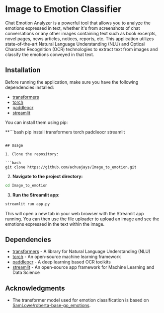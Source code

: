 # Image to Emotion Classifier


Chat Emotion Analyzer is a powerful tool that allows you to analyze the emotions expressed in text, whether it's from screenshots of chat conversations or any other images containing text such as book excerpts, novel pages, news articles, notices, reports, etc. This application utilizes state-of-the-art Natural Language Understanding (NLU) and Optical Character Recognition (OCR) technologies to extract text from images and classify the emotions conveyed in that text.



## Installation

Before running the application, make sure you have the following dependencies installed:

- [transformers](https://huggingface.co/transformers/)
- [torch](https://pytorch.org/)
- [paddleocr](https://github.com/PaddlePaddle/PaddleOCR)
- [streamlit](https://streamlit.io/)

You can install them using pip:

**```bash
pip install transformers torch paddleocr streamlit
```**

## Usage

1. Clone the repository:

```bash
git clone https://github.com/achuajays/Image_to_emotion.git
```

2. **Navigate to the project directory:**

```bash
cd Image_to_emotion
```

3. **Run the Streamlit app:**

```bash
streamlit run app.py
```

   This will open a new tab in your web browser with the Streamlit app running. You can then use the file uploader to upload an image and see the emotions expressed in the text within the image.

## Dependencies

- [transformers](https://huggingface.co/transformers/) - A library for Natural Language Understanding (NLU)
- [torch](https://pytorch.org/) - An open-source machine learning framework
- [paddleocr](https://github.com/PaddlePaddle/PaddleOCR) - A deep learning based OCR toolkits
- [streamlit](https://streamlit.io/) - An open-source app framework for Machine Learning and Data Science

## Acknowledgments

- The transformer model used for emotion classification is based on [SamLowe/roberta-base-go_emotions](https://huggingface.co/SamLowe/roberta-base-go_emotions).

